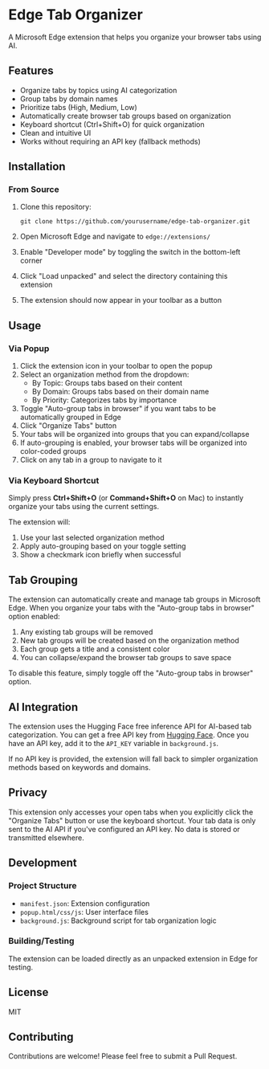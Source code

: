 # Edge Tab Organizer

A Microsoft Edge extension that helps you organize your browser tabs using AI.

## Features

- Organize tabs by topics using AI categorization
- Group tabs by domain names
- Prioritize tabs (High, Medium, Low)
- Automatically create browser tab groups based on organization
- Keyboard shortcut (Ctrl+Shift+O) for quick organization
- Clean and intuitive UI
- Works without requiring an API key (fallback methods)

## Installation

### From Source

1. Clone this repository:
   ```
   git clone https://github.com/yourusername/edge-tab-organizer.git
   ```

2. Open Microsoft Edge and navigate to `edge://extensions/`

3. Enable "Developer mode" by toggling the switch in the bottom-left corner

4. Click "Load unpacked" and select the directory containing this extension

5. The extension should now appear in your toolbar as a button

## Usage

### Via Popup

1. Click the extension icon in your toolbar to open the popup
2. Select an organization method from the dropdown:
   - By Topic: Groups tabs based on their content
   - By Domain: Groups tabs based on their domain name
   - By Priority: Categorizes tabs by importance
3. Toggle "Auto-group tabs in browser" if you want tabs to be automatically grouped in Edge
4. Click "Organize Tabs" button
5. Your tabs will be organized into groups that you can expand/collapse
6. If auto-grouping is enabled, your browser tabs will be organized into color-coded groups
7. Click on any tab in a group to navigate to it

### Via Keyboard Shortcut

Simply press **Ctrl+Shift+O** (or **Command+Shift+O** on Mac) to instantly organize your tabs using the current settings.

The extension will:
1. Use your last selected organization method
2. Apply auto-grouping based on your toggle setting
3. Show a checkmark icon briefly when successful

## Tab Grouping

The extension can automatically create and manage tab groups in Microsoft Edge. When you organize your tabs with the "Auto-group tabs in browser" option enabled:

1. Any existing tab groups will be removed
2. New tab groups will be created based on the organization method
3. Each group gets a title and a consistent color
4. You can collapse/expand the browser tab groups to save space

To disable this feature, simply toggle off the "Auto-group tabs in browser" option.

## AI Integration

The extension uses the Hugging Face free inference API for AI-based tab categorization. You can get a free API key from [Hugging Face](https://huggingface.co/). Once you have an API key, add it to the `API_KEY` variable in `background.js`.

If no API key is provided, the extension will fall back to simpler organization methods based on keywords and domains.

## Privacy

This extension only accesses your open tabs when you explicitly click the "Organize Tabs" button or use the keyboard shortcut. Your tab data is only sent to the AI API if you've configured an API key. No data is stored or transmitted elsewhere.

## Development

### Project Structure

- `manifest.json`: Extension configuration
- `popup.html/css/js`: User interface files
- `background.js`: Background script for tab organization logic

### Building/Testing

The extension can be loaded directly as an unpacked extension in Edge for testing.

## License

MIT

## Contributing

Contributions are welcome! Please feel free to submit a Pull Request.